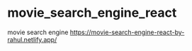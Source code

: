 # movie_search_engine_react
movie search engine
https://movie-search-engine-react-by-rahul.netlify.app/
